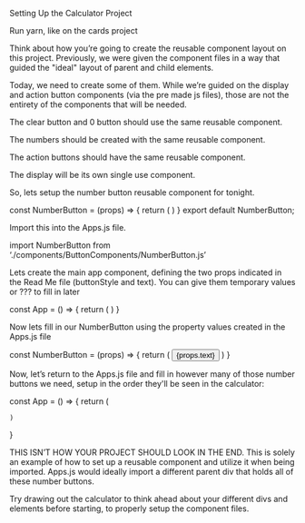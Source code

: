 Setting Up the Calculator Project

Run yarn, like on the cards project


Think about how you’re going to create the reusable component layout on this project. Previously, we were given the component files in a way that guided the "ideal" layout of parent and child elements. 

Today, we need to create some of them. While we’re guided on the display and action button components (via the pre made js files), those are not the entirety of the components that will be needed.

The clear button and 0 button should use the same reusable component.

The numbers should be created with the same reusable component.

The action buttons should have the same reusable component.

The display will be its own single use component.



So, lets setup the number button reusable component for tonight. 



const NumberButton = (props) => {
	return (
	)
}
export default NumberButton;



Import this into the Apps.js file.



import NumberButton from ‘./components/ButtonComponents/NumberButton.js’


Lets create the main app component, defining the two props indicated in the Read Me file (buttonStyle and text). You can give them temporary values or ??? to fill in later


const App = () => {
	return (
		<NumberButton buttonStyle={‘number’} text={‘7’}/>
	)
}



Now lets fill in our NumberButton using the property values created in the Apps.js file



const NumberButton = (props) => {
	return (
		<button className={props.buttonStyle}>
			{props.text}
		</button>
	)
}


Now, let’s return to the Apps.js file and fill in however many of those number buttons we need, setup in the order they'll be seen in the calculator:



const App = () => {
	return (
		<NumberButton buttonStyle={‘number’} text={‘7’}/>
		<NumberButton buttonStyle={‘number’} text={‘8’}/>
		<NumberButton buttonStyle={‘number’} text={‘9’}/>
		<NumberButton buttonStyle={‘number’} text={‘4’}/>
		<NumberButton buttonStyle={‘number’} text={‘5’}/>
		<NumberButton buttonStyle={‘number’} text={‘6’}/>
		<NumberButton buttonStyle={‘number’} text={‘1’}/>
		<NumberButton buttonStyle={‘number’} text={‘2’}/>
		<NumberButton buttonStyle={‘number’} text={‘3’}/>

	)
}


THIS ISN’T HOW YOUR PROJECT SHOULD LOOK IN THE END. This is solely an example of how to set up a reusable component and utilize it when being imported. Apps.js would ideally import a different parent div that holds all of these number buttons.


Try drawing out the calculator to think ahead about your different divs and elements before starting, to properly setup the component files.

